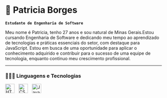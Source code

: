 # 🧩 Patricia Borges

**`Estudante de Engenharia de Software`**

Meu nome é Patricia, tenho 27 anos e sou natural de Minas Gerais.Estou cursando Engenharia de Software e dedicando meu tempo ao aprendizado de tecnologias e práticas essenciais do setor, com destaque para JavaScript. Estou em busca de uma oportunidade para aplicar o conhecimento adquirido e contribuir para o sucesso de uma equipe de tecnologia, enquanto continuo meu crescimento profissional.

---
### 👩🏻‍💻 Linguagens e Tecnologias

<img 
    align="left" 
    alt="HTML"
    title="HTML" 
    width="30px" 
    style="padding-right: 10px;" 
    src="https://cdn.jsdelivr.net/gh/devicons/devicon@latest/icons/html5/html5-original.svg" 
/>
<img 
    align="left" 
    alt="CSS" 
    title="CSS"
    width="30px" 
    style="padding-right: 10px;" 
    src="https://cdn.jsdelivr.net/gh/devicons/devicon@latest/icons/css3/css3-original.svg" 
/>
<img 
    align="left" 
    alt="JavaScript" 
    title="JavaScript"
    width="30px" 
    style="padding-right: 10px;" 
    src="https://cdn.jsdelivr.net/gh/devicons/devicon@latest/icons/javascript/javascript-original.svg" 
/>
